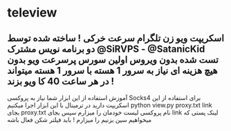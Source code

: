 # teleview
اسکریپت ویو زن تلگرام سرعت خرکی !
ساخته شده توسط
دو برنامه نویس مشترک 
@SiRVPS - @SatanicKid
تست شده 
بدون ویروس
اولین سورس پرسرعت ویو 
بدون هیچ هزینه ای
نیاز به سرور 1 هسته
با سرور 1 هسته میتواند در هر ساعت 40 کا ویو بزند !
-------------------------------------------------------
آموزش استفاده از این ابزار
شما نیاز به پروکسی Socks4 برای استفاده از این اسکریپت دارید 
در ترمینال با این ابزار اجرا میکنیم 
python view.py proxy.txt link
بجای proxy.txt نام پروکسی لیست خودمان را میزارم 
سپس بجای link
لینک پستی که میخواهیم سین بزنیم را میزارم !
باید فیلتر شکن فعال باشه
